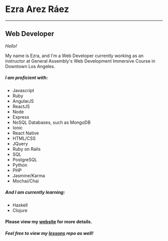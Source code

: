 # Ezra Arez Ráez
---
## Web Developer

_Hello!_

My name is Ezra, and I'm a Web Developer currently working as an instructor at
General Assembly's Web Development Immersive Course in Downtown Los Angeles.

##### I am proficient with:

- Javascript
- Ruby
- AngularJS
- ReactJS
- Node
- Express
- NoSQL Databases, such as MongoDB
- Ionic
- React Native
- HTML/CSS
- JQuery
- Ruby on Rails
- SQL
- PostgreSQL
- Python
- PHP
- Jasmine/Karma
- Mochai/Chai

##### And I am currently learning:

- Haskell
- Clojure

#### Please view my [website](http://www.ezraraez.com) for more details.
##### Feel free to view my [lessons](https://github.com/EARnagram/lessons) repo as well!
